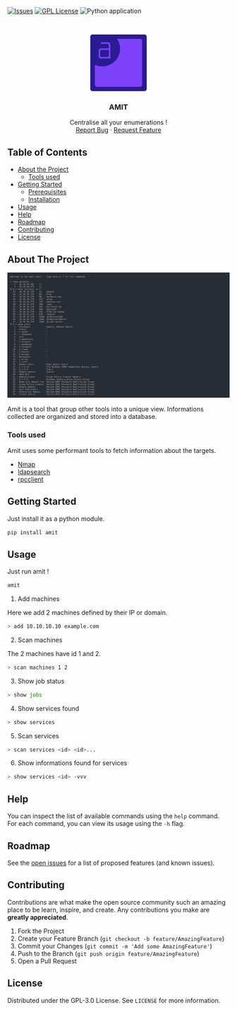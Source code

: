 [![Issues][issues-shield]][issues-url]
[![GPL License][license-shield]][license-url]
![Python application](https://github.com/polyedre/amit/workflows/Python%20application/badge.svg)

<!-- PROJECT LOGO -->
<br />
<p align="center">
  <a href="https://github.com/polyedre/amit">
    <img src="images/logo.png" alt="Logo" width="128" height="128">
  </a>

  <h3 align="center">AMIT</h3>

  <p align="center">
    Centralise all your enumerations !
    <!-- <br /> -->
    <!-- <a href="https://github.com/polyedre/amit"><strong>Explore the docs »</strong></a> -->
    <!-- <br /> -->
    <br />
    <!-- <a href="https://github.com/polyedre/amit">View Demo</a> -->
    <a href="https://github.com/polyedre/amit/issues">Report Bug</a>
    ·
    <a href="https://github.com/polyedre/amit/issues">Request Feature</a>
  </p>
</p>

## Table of Contents

- [About the Project](#about-the-project)
  - [Tools used](#tools-used)
- [Getting Started](#getting-started)
  - [Prerequisites](#prerequisites)
  - [Installation](#installation)
- [Usage](#usage)
- [Help](#help)
- [Roadmap](#roadmap)
- [Contributing](#contributing)
- [License](#license)

## About The Project

[![Product Name Screen Shot][product-screenshot]](https://github.com/polyedre/amit)

Amit is a tool that group other tools into a unique view. Informations collected are organized and stored into a database.

### Tools used

Amit uses some performant tools to fetch information about the targets.

- [Nmap](https://nmap.org/)
- [ldapsearch](https://linux.die.net/man/1/ldapsearch)
- [rpcclient](https://www.samba.org/samba/docs/current/man-html/rpcclient.1.html)

## Getting Started

Just install it as a python module.

```sh
pip install amit
```

## Usage

Just run amit !

```sh
amit
```

1. Add machines

Here we add 2 machines defined by their IP or domain.

```sh
> add 10.10.10.10 example.com
```

2. Scan machines

The 2 machines have id 1 and 2.

```sh
> scan machines 1 2
```

3. Show job status

```sh
> show jobs
```

4. Show services found

```sh
> show services
```

5. Scan services

```sh
> scan services <id> <id>...
```

6. Show informations found for services

```sh
> show services <id> -vvv
```

## Help

You can inspect the list of available commands using the `help` command.
For each command, you can view its usage using the `-h` flag.

## Roadmap

See the [open issues](https://github.com/polyedre/amit/issues) for a list of proposed features (and known issues).

<!-- CONTRIBUTING -->

## Contributing

Contributions are what make the open source community such an amazing place to be learn, inspire, and create. Any contributions you make are **greatly appreciated**.

1. Fork the Project
2. Create your Feature Branch (`git checkout -b feature/AmazingFeature`)
3. Commit your Changes (`git commit -m 'Add some AmazingFeature'`)
4. Push to the Branch (`git push origin feature/AmazingFeature`)
5. Open a Pull Request

<!-- LICENSE -->

## License

Distributed under the GPL-3.0 License. See `LICENSE` for more information.

<!-- MARKDOWN LINKS & IMAGES -->

[issues-shield]: https://img.shields.io/github/issues/polyedre/amit.svg
[issues-url]: https://github.com/polyedre/amit/issue
[license-shield]: https://img.shields.io/github/license/polyedre/amit.svg
[license-url]: https://github.com/polyedre/amit/blob/master/LICENSE.txt
[product-screenshot]: images/screenshot.png
